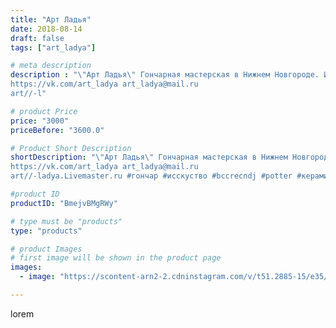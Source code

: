 ```yaml
---
title: "Арт Ладья"
date: 2018-08-14
draft: false
tags: ["art_ladya"]

# meta description
description : "\"Арт Ладья\" Гончарная мастерская в Нижнем Новгороде. Изготовление керамики и мастер//-классы по обучению. 
https://vk.com/art_ladya art_ladya@mail.ru 
art//-l"

# product Price
price: "3000"
priceBefore: "3600.0"

# Product Short Description
shortDescription: "\"Арт Ладья\" Гончарная мастерская в Нижнем Новгороде. Изготовление керамики и мастер//-классы по обучению. 
https://vk.com/art_ladya art_ladya@mail.ru 
art//-ladya.Livemaster.ru #гончар #исскуство #bccrecndj #potter #керамикадляинтерьера #керамикаручнаяработа #керамиканазаказ #handmade #ancientceramics #керамика #эксклюзивнаякерамика #greece #painter #dishes #decor #ceramicar #nntoday #claygoods #restaurant #earthenware #ceramic #design #antiquity #magic #античнаякерамика #ceramicart #owl #античность #clay #авторскаякерамика"

#product ID
productID: "BmejvBMgRWy"

# type must be "products"
type: "products"

# product Images
# first image will be shown in the product page
images:
  - image: "https://scontent-arn2-2.cdninstagram.com/v/t51.2885-15/e35/39981056_1741398122635848_7994590900015595520_n.jpg?se=7&tp=1&_nc_ht=scontent-arn2-2.cdninstagram.com&_nc_cat=100&_nc_ohc=8BDN8-OszKAAX9SEAXX&ccb=7-4&oh=91be3abde6174490a682baed6e37b496&oe=6085E6EB&_nc_sid=86f79a&ig_cache_key=MTg0NjA3MDA1OTk5NTMwNTM5NA%3D%3D.2-ccb7-4"

---
```

lorem
